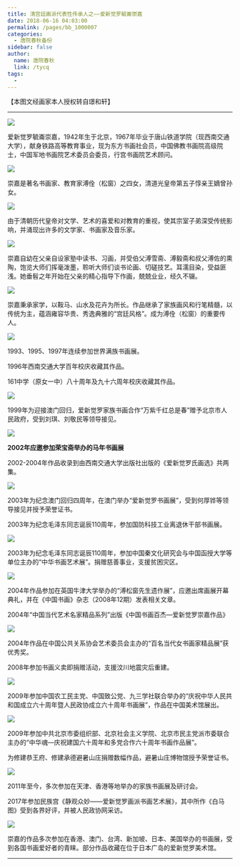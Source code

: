 ```yaml
---
title: 清宫廷画派代表性传承人之——爱新觉罗毓崙崇嘉
date: 2018-06-16 04:03:00
permalink: /pages/bb_1000007
categories: 
  - 唐院春秋备份
sidebar: false
author: 
  name: 唐院春秋
  link: /tycq
tags: 
  - 
---
```


【本图文经画家本人授权转自璟和轩】

* * *

![](/pic/img0.ph.126.net_wSoM8cZ3pQKKwEFiDFaV6w==_6631566943982402313.jpg)

爱新觉罗毓崙崇嘉，1942年生于北京，1967年毕业于唐山铁道学院（现西南交通大学），献身铁路高等教育事业，现为东方书画社会员，中国佛教书画院高级院士，中国军地书画院艺术委员会委员，行宫书画院艺术顾问。

![](/pic/img1.ph.126.net_BTF2uCkKQy0piwXPzzzYaQ==_5717515440017041162.jpg)

崇嘉是著名书画家、教育家溥佺（松窗）之四女，清道光皇帝第五子惇亲王嫡曾孙女。

![](/pic/img0.ph.126.net_wXK8xs17X6gCXdeMJOM7UA==_6597780051170381325.jpg)

由于清朝历代皇帝对文学、艺术的喜爱和对教育的重视，使其宗室子弟深受传统影响，并涌现出许多的文学家、书画家及音乐家。

![](/pic/img1.ph.126.net_WksOUm1bTlVtoj7kqvPx3w==_6597563447379708388.jpg)

崇嘉自幼在父亲自设家塾中读书、习画，并受伯父溥雪斋、溥毅斋和叔父溥佐的熏陶，饱览大师们挥毫泼墨，聆听大师们谈书论画、切磋技艺。耳濡目染，受益匪浅。她垂髫之年开始在父亲的精心指导下作画，兢兢业业，经久不辍。

![](/pic/img2.ph.126.net_V-0zboWmGKhlhL8s6e3XQA==_121597190039524676.jpg)

崇嘉秉承家学，以鞍马、山水及花卉为所长。作品继承了家族画风和行笔精髓，以传统为主，蕴涵雍容华贵、秀逸典雅的“宫廷风格”。成为溥佺（松窗）的重要传人。

![](/pic/img1.ph.126.net_dO3Lj7CBvUOZoinBmldzng==_6597390824054422924.jpg)

1993、1995、1997年连续参加世界满族书画展。

1996年西南交通大学百年校庆收藏其作品。

161中学（原女一中）八十周年及九十六周年校庆收藏其作品。

![](/pic/img0.ph.126.net_69jMjbCP1bdOQ42AnMvzyw==_6597846021868052700.jpg)

1999年为迎接澳门回归，爱新觉罗家族书画合作“万紫千红总是春”赠予北京市人民政府，受到刘琪、刘敬民等领导接见。

![](/pic/img0.ph.126.net_TsFuskOYJ7kSZYBHEmdtkQ==_121597190039524677.jpg)

****2002年应邀参加荣宝斋举办的马年书画展****

2002-2004年作品收录到由西南交通大学出版社出版的《爱新觉罗氏画选》共两集。

![](/pic/img0.ph.126.net_1saBw0gSx851TeiMl7Hxew==_6597390824054422926.jpg)

2003年为纪念澳门回归四周年，在澳门举办“爱新觉罗书画展”，受到何厚铧等领导接见并授予荣誉证书。

2003年为纪念毛泽东同志诞辰110周年，参加国防科技工业离退休干部书画展。

![](/pic/img2.ph.126.net_FUzcq2YcCYaZk5PZk18iyw==_1816639499791086878.jpg)

2003年为纪念毛泽东同志诞辰110周年，参加中国秦文化研究会与中国函授大学等单位主办的“中华书画艺术展”。捐赠慈善事业，支援贫困灾区。

![](/pic/img0.ph.126.net_GeIYwsQhlnEGMYDhRau8tw==_6631742865842536917.jpg)

2004年作品参加在英国牛津大学举办的“溥松窗先生遗作展”，应邀出席画展开幕典礼，并在《中国书画》杂志（2008年12期）发表相关文章。

2004年“中国当代艺术名家精品系列”出版《中国书画百杰—爱新觉罗崇嘉作品》

![](/pic/img2.ph.126.net_a6HOnCGnHPCsAahu0WZmBA==_802203683725882688.jpg)

2004年作品在中国公共关系协会艺术委员会主办的“百名当代女书画家精品展”获优秀奖。

2008年参加书画义卖即捐赠活动，支援汶川地震灾后重建。

![](/pic/img2.ph.126.net_0m1VT23ge7CrxMQzrbxN5w==_6599321566471921724.jpg)

2009年参加中国农工民主党、中国致公党、九三学社联合举办的“庆祝中华人民共和国成立六十周年暨人民政协成立六十周年书画展”，作品在中国美术馆展出。

![](/pic/img0.ph.126.net_ZiJ28ayobOpDqtsvg4fPPg==_3081588045048537813.jpg)

2009年参加中共北京市委组织部、北京社会主义学院、北京市民主党派市委联合主办的“中华魂—庆祝建国六十周年和多党合作六十周年书画作品展”。

为修建恭王府、修建承德避暑山庄捐赠数幅作品，避暑山庄博物馆授予荣誉证书。

![](/pic/img1.ph.126.net_x9akx_kV_bqj6xdFEkw5ow==_1916281641546684427.jpg)

2011年至今，多次参加在天津、香港等地举办的家族书画展及研讨会。

2017年参加民族宫《静观众妙——爱新觉罗画派书画艺术展》，其中所作《白马图》受到各界好评，并被人民政协网采访。

![](/pic/img0.ph.126.net_7QUm-m2Mp-83MFIwhSTm1g==_3050062847737079343.jpg)

崇嘉的作品多次参加在香港、澳门、台湾、新加坡、日本、美国举办的书画展，受到各国书画爱好者的青睐。部分作品收藏在位于日本广岛的爱新觉罗美术馆。

  

  
  
  
---
